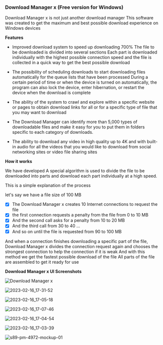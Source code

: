 
### Download Manager x (Free version for Windows) ###

Download Manager x is not just another download manager This software was created to get the maximum and best possible download experience on Windows devices

**Features**

+ Improved download system to speed up downloading 700%
The file to be downloaded is divided into several sections
Each part is downloaded individually with the highest possible connection speed
and the file is collected in a quick way to get the best possible download

+ The possibility of scheduling downloads to start downloading files automatically for the queue lists that have been processed
During a certain period of time or when the device is turned on automatically, the program can also lock the device, enter hibernation, or restart the device when the download is complete

+ The ability of the system to crawl and explore within a specific website or pages to obtain download links for all or for a specific type of file that you may want to download

+ The Download Manager can identify more than 5,000 types of downloadable files and make it easy for you to put them in folders specific to each category of downloads.

+ The ability to download any video in high quality up to 4K and with built-in audio for all the videos that you would like to download from social networking sites or video file sharing sites


**How it works**

We have developed A special algorithm is used to divide the file to be downloaded into parts and download each part individually at a high speed. 

This is a simple explanation of the process

let's say we have a file size of 100 MB
- [x] The Download Manager x creates 10 Internet connections to request the file
- [x] the first connection requests a penalty from the file from 0 to 10 MB
- [x] And the second call asks for a penalty from 10 to 20 MB
- [x] And the third call from 30 to 40 ...
- [x] And so on until the file is requested from 90 to 100 MB

And when a connection finishes downloading a specific part of the file,
Download Manager x divides the connection request again and chooses the strongest connection to help the connection if it is weak
And with this method we get the fastest possible download of the file 
All parts of the file are assembled to get it ready for use

**Download Manager x UI Screenshots**

![Download Manager x](https://user-images.githubusercontent.com/11804864/173135983-1ec22530-9020-4656-b5f0-d8074730cdb6.png)

![2023-02-16_17-31-52](https://user-images.githubusercontent.com/11804864/219451078-c4acd05e-35dd-4602-ab8f-f498f99b8710.jpg)

![2023-02-16_17-05-18](https://user-images.githubusercontent.com/11804864/219448777-ac075cb0-79cd-4b0d-9fc7-baafe9e77420.jpg)

![2023-02-16_17-07-46](https://user-images.githubusercontent.com/11804864/219448801-8e3f4ee1-9ed6-49b0-8470-a5e8c8c76af3.jpg)

![2023-02-16_17-04-54](https://user-images.githubusercontent.com/11804864/219448931-929d87ac-a0e7-41d8-a531-af990240c197.jpg)

![2023-02-16_17-03-39](https://user-images.githubusercontent.com/11804864/219448769-fb7ac5b6-ab0c-46a5-bb61-0ffb154e1ef4.jpg)


![s89-pm-4972-mockup-01](https://user-images.githubusercontent.com/11804864/219448748-c1182564-854d-474f-bbeb-ccc401e319a6.png)
